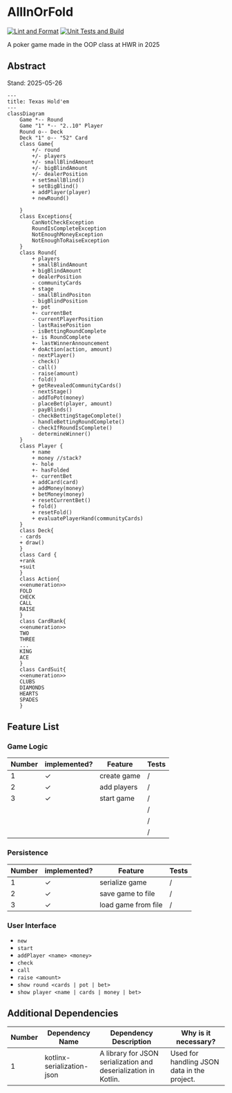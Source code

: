 # AllInOrFold

[![Lint and Format](https://github.com/tom-ludwig/AllInOrFold/actions/workflows/check_lint_and_format.yaml/badge.svg)](https://github.com/tom-ludwig/AllInOrFold/actions/workflows/check_lint_and_format.yaml)
[![Unit Tests and Build](https://github.com/tom-ludwig/AllInOrFold/actions/workflows/test-runner.yaml/badge.svg)](https://github.com/tom-ludwig/AllInOrFold/actions/workflows/test-runner.yaml)

A poker game made in the OOP class at HWR in 2025

## Abstract

Stand: 2025-05-26

~~~mermaid
---
title: Texas Hold'em
---
classDiagram
    Game *-- Round
    Game "1" *-- "2..10" Player
    Round o-- Deck
    Deck "1" o-- "52" Card
    class Game{
        +/- round
        +/- players
		+/- smallBlindAmount
		+/- bigBlindAmount
        +/- dealerPosition
		+ setSmallBlind()
		+ setBigBlind()
		+ addPlayer(player)
		+ newRound()

    }
	class Exceptions{
		CanNotCheckException
		RoundIsCompleteException
		NotEnoughMoneyException
		NotEnoughToRaiseException
	}
    class Round{
		+ players
		+ smallBlindAmount
		+ bigBlindAmount
		+ dealerPosition
		- communityCards
		+ stage
		- smallBlindPositon
		- bigBlindPosition
		+- pot
		+- currentBet
		- currentPlayerPosition
		- lastRaisePosition
		- isBettingRoundComplete
		+- is RoundComplete
		+- lastWinnerAnnouncement
		+ doAction(action, amount)
		- nextPlayer()
		- check()
		- call()
		- raise(amount)
		- fold()
		+ getRevealedCommunityCards()
		- nextStage()
        - addToPot(money)
		- placeBet(player, amount)
		- payBlinds()
		- checkBettingStageComplete()
		- handleBettingRoundComplete()
		- checkIfRoundIsComplete()
		- determineWinner()
    }
    class Player {
        + name
        + money //stack?
        +- hole
		+- hasFolded
		+- currentBet
        + addCard(card)
        + addMoney(money)
		+ betMoney(money)
		+ resetCurrentBet()
		+ fold()
		+ resetFold()
		+ evaluatePlayerHand(communityCards)
    }
    class Deck{
    - cards
	+ draw()
    }
    class Card {
    +rank
    +suit
    }
	class Action{
	<<enumeration>>
	FOLD
	CHECK
	CALL
	RAISE
	}
	class CardRank{
	<<enumeration>>
	TWO
	THREE
	...
	KING
	ACE
	}
	class CardSuit{
	<<enumeration>>
	CLUBS
	DIAMONDS
	HEARTS
	SPADES
	}
~~~


## Feature List
### Game Logic

| Number | implemented? | Feature     | Tests |
|--------|--------------|-------------|-------|
| 1      | &check;      | create game | /     |
| 2      | &check;      | add players | /     |
| 3      | &check;      | start game  | /     |
|        |              |             | /     |
|        |              |             | /     |
|        |              |             | /     |


### Persistence

| Number | implemented? | Feature             | Tests |
|--------|--------------|---------------------|-------|
| 1      | &check;      | serialize game      | /     |
| 2      | &check;      | save game to file   | /     |
| 3      | &check;      | load game from file | /     |

### User Interface
- `new`
- `start`
- `addPlayer <name> <money>`
- `check`
- `call`
- `raise <amount>`
- `show round <cards | pot | bet>`
- `show player <name | cards | money | bet>`

## Additional Dependencies

| Number | Dependency Name | Dependency Description | Why is it necessary? |
|--------|-----------------|------------------------|----------------------|
| 1      | kotlinx-serialization-json | A library for JSON serialization and deserialization in Kotlin.  | Used for handling JSON data in the project. |
